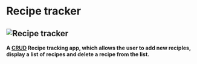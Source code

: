 # Recipe tracker

## ![Recipe tracker](https://i.postimg.cc/3RPTYqcb/Screenshot-2023-07-14-at-1-40-02-PM.png "Recipe tracking CRUD app")

**A [CRUD](https://en.wikipedia.org/wiki/Create%2C_read%2C_update_and_delete) Recipe tracking app, which allows the user to add new reciples, display a list of recipes and delete a recipe from the list.**
